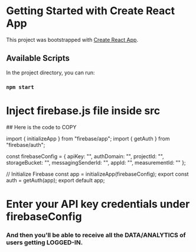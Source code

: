 # Getting Started with Create React App

This project was bootstrapped with [Create React App](https://github.com/facebook/create-react-app).

## Available Scripts

In the project directory, you can run:

### `npm start`

<h1>Inject firebase.js file inside src</h1>
## Here is the code to COPY

import { initializeApp } from "firebase/app";
import { getAuth } from "firebase/auth";

const firebaseConfig = {
    apiKey: "",
    authDomain: "",
    projectId: "",
    storageBucket: "",
    messagingSenderId: "",
    appId: "",
    measurementId: ""
};

// Initialize Firebase
const app = initializeApp(firebaseConfig);
export const auth = getAuth(app);
export default app;


# Enter your API key credentials under firebaseConfig
### And then you'll be able to receive all the DATA/ANALYTICS of users getting LOGGED-IN.